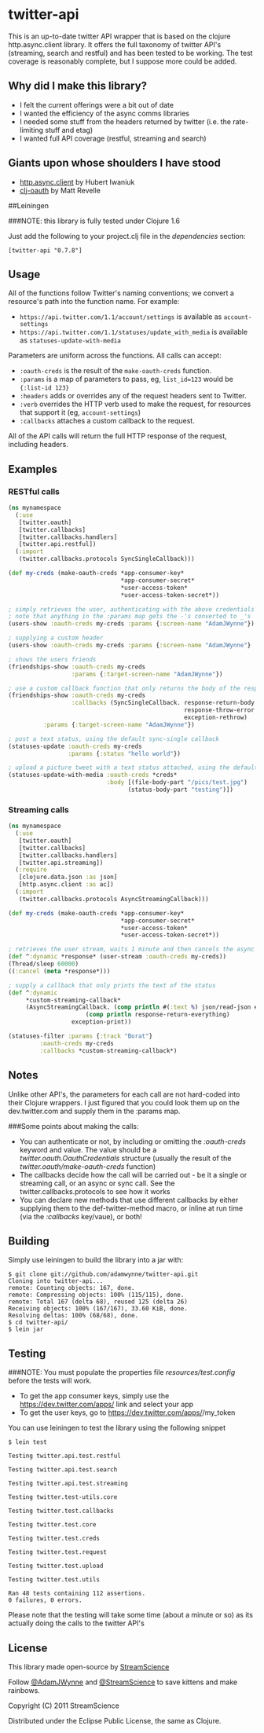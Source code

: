 # twitter-api

This is an up-to-date twitter API wrapper that is based on the clojure http.async.client library. It offers the full taxonomy of twitter API's (streaming, search and restful) and has been tested to be working. The test coverage is reasonably complete, but I suppose more could be added.

## Why did I make this library?
* I felt the current offerings were a bit out of date
* I wanted the efficiency of the async comms libraries
* I needed some stuff from the headers returned by twitter (i.e. the rate-limiting stuff and etag)
* I wanted full API coverage (restful, streaming and search)

## Giants upon whose shoulders I have stood

* [http.async.client](https://github.com/neotyk/http.async.client) by Hubert Iwaniuk
* [clj-oauth](https://github.com/mattrepl/clj-oauth) by Matt Revelle

##Leiningen

###NOTE: this library is fully tested under Clojure 1.6

Just add the following to your project.clj file in the _dependencies_ section:

```
[twitter-api "0.7.8"]
```

## Usage

All of the functions follow Twitter's naming conventions; we convert a resource's path into the function name. For example:

* `https://api.twitter.com/1.1/account/settings` is available as `account-settings`
* `https://api.twitter.com/1.1/statuses/update_with_media` is available as `statuses-update-with-media`

Parameters are uniform across the functions. All calls can accept:

* `:oauth-creds` is the result of the `make-oauth-creds` function.
* `:params` is a map of parameters to pass, eg, `list_id=123` would be `{:list-id 123}`
* `:headers` adds or overrides any of the request headers sent to Twitter.
* `:verb` overrides the HTTP verb used to make the request, for resources that support it (eg, `account-settings`)
* `:callbacks` attaches a custom callback to the request.

All of the API calls will return the full HTTP response of the request, including headers.

## Examples

### RESTful calls

```clojure
(ns mynamespace
  (:use
   [twitter.oauth]
   [twitter.callbacks]
   [twitter.callbacks.handlers]
   [twitter.api.restful])
  (:import
   (twitter.callbacks.protocols SyncSingleCallback)))

(def my-creds (make-oauth-creds *app-consumer-key*
     			       		    *app-consumer-secret*
			       		        *user-access-token*
			       		        *user-access-token-secret*))

; simply retrieves the user, authenticating with the above credentials
; note that anything in the :params map gets the -'s converted to _'s
(users-show :oauth-creds my-creds :params {:screen-name "AdamJWynne"})

; supplying a custom header
(users-show :oauth-creds my-creds :params {:screen-name "AdamJWynne"} :headers {:x-blah-blah "value"})

; shows the users friends
(friendships-show :oauth-creds my-creds
                  :params {:target-screen-name "AdamJWynne"})

; use a custom callback function that only returns the body of the response
(friendships-show :oauth-creds my-creds
                  :callbacks (SyncSingleCallback. response-return-body
                                                  response-throw-error
                                                  exception-rethrow)
	      :params {:target-screen-name "AdamJWynne"})

; post a text status, using the default sync-single callback
(statuses-update :oauth-creds my-creds
                 :params {:status "hello world"})

; upload a picture tweet with a text status attached, using the default sync-single callback
(statuses-update-with-media :oauth-creds *creds*
                            :body [(file-body-part "/pics/test.jpg")
                                  (status-body-part "testing")])

```

### Streaming calls

```clojure
(ns mynamespace
  (:use
   [twitter.oauth]
   [twitter.callbacks]
   [twitter.callbacks.handlers]
   [twitter.api.streaming])
  (:require
   [clojure.data.json :as json]
   [http.async.client :as ac])
  (:import
   (twitter.callbacks.protocols AsyncStreamingCallback)))

(def my-creds (make-oauth-creds *app-consumer-key*
			       		        *app-consumer-secret*
			       		        *user-access-token*
			       		        *user-access-token-secret*))

; retrieves the user stream, waits 1 minute and then cancels the async call
(def ^:dynamic *response* (user-stream :oauth-creds my-creds))
(Thread/sleep 60000)
((:cancel (meta *response*)))

; supply a callback that only prints the text of the status
(def ^:dynamic 
     *custom-streaming-callback* 
     (AsyncStreamingCallback. (comp println #(:text %) json/read-json #(str %2)) 
     		 	      (comp println response-return-everything)
			      exception-print))

(statuses-filter :params {:track "Borat"}
		 :oauth-creds my-creds
		 :callbacks *custom-streaming-callback*)

```

## Notes

Unlike other API's, the parameters for each call are not hard-coded into their Clojure wrappers. I just figured that you could look them up on the dev.twitter.com and supply them in the :params map.

###Some points about making the calls:

* You can authenticate or not, by including or omitting the _:oauth-creds_ keyword and value. The value should be a _twitter.oauth.OauthCredentials_ structure (usually the result of the _twitter.oauth/make-oauth-creds_ function)
* The callbacks decide how the call will be carried out - be it a single or streaming call, or an async or sync call. See the twitter.callbacks.protocols to see how it works
* You can declare new methods that use different callbacks by either supplying them to the def-twitter-method macro, or inline at run time (via the _:callbacks_ key/vaue), or both!

## Building

Simply use leiningen to build the library into a jar with:

```
$ git clone git://github.com/adamwynne/twitter-api.git
Cloning into twitter-api...
remote: Counting objects: 167, done.
remote: Compressing objects: 100% (115/115), done.
remote: Total 167 (delta 68), reused 125 (delta 26)
Receiving objects: 100% (167/167), 33.60 KiB, done.
Resolving deltas: 100% (68/68), done.
$ cd twitter-api/
$ lein jar
```

## Testing

###NOTE:
You must populate the properties file *resources/test.config* before the tests will work. 

* To get the app consumer keys, simply use the https://dev.twitter.com/apps/<app-id> link and select your app
* To get the user keys, go to https://dev.twitter.com/apps/<app-id>/my_token

You can use leiningen to test the library using the following snippet

```
$ lein test

Testing twitter.api.test.restful

Testing twitter.api.test.search

Testing twitter.api.test.streaming

Testing twitter.test-utils.core

Testing twitter.test.callbacks

Testing twitter.test.core

Testing twitter.test.creds

Testing twitter.test.request

Testing twitter.test.upload

Testing twitter.test.utils

Ran 48 tests containing 112 assertions.
0 failures, 0 errors.
```

Please note that the testing will take some time (about a minute or so) as its actually doing the calls to the twitter API's

## License

This library made open-source by [StreamScience](http://streamscience.co)

Follow [@AdamJWynne](http://twitter.com/#!/adamjwynne) and [@StreamScience](http://twitter.com/#!/streamscience) to save kittens and make rainbows.

Copyright (C) 2011 StreamScience

Distributed under the Eclipse Public License, the same as Clojure.
